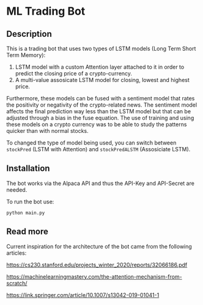 # ML Trading Bot


## Description

This is a trading bot that uses two types of LSTM models (Long Term Short Term Memory): 
  1. LSTM model with a custom Attention layer attached to it in order to predict the closing price of a crypto-currency.
  2. A multi-value assosicate LSTM model for closing, lowest and highest price.

Furthermore, these models can be fused with a sentiment model that rates the positivity or negativity of the crypto-related news. The sentiment model affects the final prediction way less than the LSTM model but that can be adjusted through a bias in the fuse equation. The use of training and using these models on a crypto currency was to be able to study the patterns quicker than with normal stocks. 

To changed the type of model being used, you can switch between ```stockPred``` (LSTM with Attention) and ```stockPredALSTM``` (Assosiciate LSTM).


## Installation

The bot works via the Alpaca API and thus the API-Key and API-Secret are needed. 

To run the bot use:

``` python main.py ```


## Read more

Current inspiration for the architecture of the bot came from the following articles:

https://cs230.stanford.edu/projects_winter_2020/reports/32066186.pdf

https://machinelearningmastery.com/the-attention-mechanism-from-scratch/

https://link.springer.com/article/10.1007/s13042-019-01041-1
